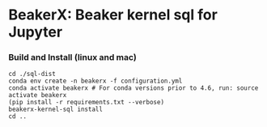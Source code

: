 # BeakerX: Beaker kernel sql for Jupyter  

### Build and Install (linux and mac)

```
cd ./sql-dist
conda env create -n beakerx -f configuration.yml
conda activate beakerx # For conda versions prior to 4.6, run: source activate beakerx
(pip install -r requirements.txt --verbose)
beakerx-kernel-sql install
cd ..
```
